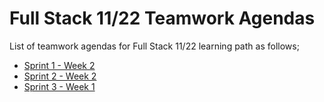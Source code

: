 # Full Stack 11/22 Teamwork Agendas

List of teamwork agendas for Full Stack 11/22  learning path as follows;

- [Sprint 1 - Week 2](./tw-001-student.pdf)
- [Sprint 2 - Week 2](./tw-002-student.pdf)
- [Sprint 3 - Week 1](./tw-003-student.pdf)
